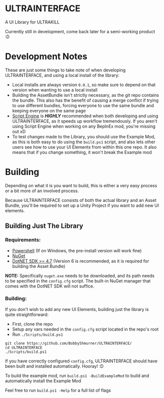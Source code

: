 # ULTRAINTERFACE
A UI Library for ULTRAKILL

Currently still in development, come back later for a semi-working product :D

# Development Notes
These are just some things to take note of when developing ULTRAINTERFACE, and using a local install of the library:

- Local installs are always version `0.0.1`, so make sure to depend on that version when wanting to use a local install
- Building the AssetBundle isn't strictly necessary, as the git repo contains the bundle. This also has the benefit of causing a merge conflict if trying to use different bundles, forcing everyone to use the same bundle and keeping everyone on the same page
- [Script Engine](https://github.com/BepInEx/BepInEx.Debug#scriptengine) is ***HIGHLY*** recommended when both developing and using ULTRAINTERFACE, as it speeds up workflow tremendously. If you aren't using Script Engine when working on any BepInEx mod, you're missing out xD
- To test changes made to the Library, you should use the Example Mod, as this is both easy to do using the `build.ps1` script, and also lets other users see how to use your UI Elements from within this one repo. It also means that if you change something, it won't break the Example mod

# Building
Depending on what it is you want to build, this is either a very easy process or a bit more of an involved process.

Because ULTRAINTERFACE consists of both the actual library and an Asset Bundle, you'll be required to set up a Unity Project if you want to add new UI elements.

## Building Just The Library

### Requirements:
- [Powershell](https://learn.microsoft.com/en-us/powershell/scripting/install/installing-powershell?view=powershell-7.3) (If on Windows, the pre-install version will work fine)
- [NuGet](https://www.nuget.org/downloads)
- [DotNET SDK >= 4.7](https://dotnet.microsoft.com/en-us/download) (Version 6 is recommended, as it is required for building the Asset Bundle)

**NOTE:** Specifically `nuget.exe` needs to be downloaded, and its path needs to be specified in the `config.cfg` script. The built-in NuGet manager that comes with the DotNET SDK will not suffice.

### Building:
If you don't wish to add any new UI Elements, building just the library is quite straightforward:
- First, clone the repo
- Setup any vars needed in the `config.cfg` script located in the repo's root
- Run `./Scripts/build.ps1`

```
git clone https://github.com/BobbyShmurner/ULTRAINTERFACE/
cd ULTRAINTERFACE
./Scripts/build.ps1
```

If you have correctly configured `config.cfg`, ULTRAINTERFACE should have been built and installed automatically. Hooray! :D

To build the example mod, run `build.ps1 -BuildExampleMod` to build and automatically install the Example Mod

Feel free to run `build.ps1 -Help` for a full list of flags